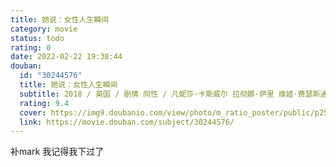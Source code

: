 ```yaml
---
title: 她说：女性人生瞬间
category: movie
status: todo
rating: 0
date: 2022-02-22 19:38:44
douban:
  id: "30244576"
  title: 她说：女性人生瞬间
  subtitle: 2018 / 英国 / 剧情 同性 / 凡妮莎·卡斯威尔 拉彻娜·萨里 维姬·费瑟斯通 / 萝玛拉·嘉瑞 朱迪·科默
  rating: 9.4
  cover: https://img9.doubanio.com/view/photo/m_ratio_poster/public/p2525545214.jpg
  link: https://movie.douban.com/subject/30244576/
---
```


补mark 我记得我下过了